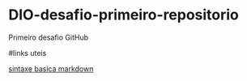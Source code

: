 # DIO-desafio-primeiro-repositorio
Primeiro desafio GitHub

#links uteis

[sintaxe basica markdown](https://www.markdownguide.org/basic-syntax)
